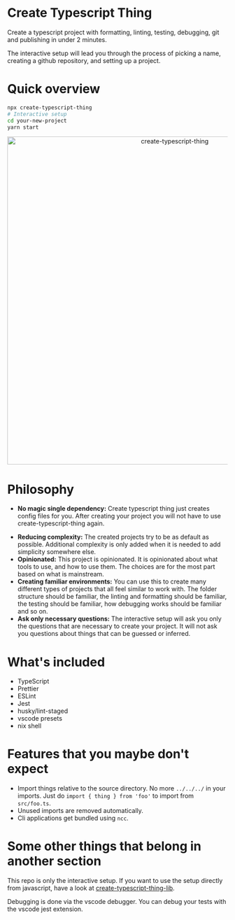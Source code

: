 # Create Typescript Thing
Create a typescript project with formatting, linting, testing, debugging, git and publishing in under 2 minutes.

The interactive setup will lead you through the process of picking a name, creating a github repository, and setting up a project.

# Quick overview

```bash
npx create-typescript-thing
# Interactive setup
cd your-new-project
yarn start
```

<p align='center'>

<img src='https://raw.githubusercontent.com/Zebreus/create-typescript-thing/master/screencast.svg' width='750' alt='create-typescript-thing' />
</p>

# Philosophy

- __No magic single dependency:__ Create typescript thing just creates config files for you. After creating your project you will not have to use create-typescript-thing again.
<!--- - __As normal as possible:__ The goal of this project is to create _normal_ projects. This means that this is opinionated, but only with really mainstream opinions. While I would like to believe this to be true, one look into my eslint config proves otherwise. --->
- __Reducing complexity:__ The created projects try to be as default as possible. Additional complexity is only added when it is needed to add simplicity somewhere else.
- __Opinionated:__ This project is opinionated. It is opinionated about what tools to use, and how to use them. The choices are for the most part based on what is mainstream.
- __Creating familiar environments:__ You can use this to create many different types of projects that all feel similar to work with. The folder structure should be familiar, the linting and formatting should be familiar, the testing should be familiar, how debugging works should be familiar and so on.
- __Ask only necessary questions:__ The interactive setup will ask you only the questions that are necessary to create your project. It will not ask you questions about things that can be guessed or inferred.

# What's included
- TypeScript
- Prettier
- ESLint
- Jest
- husky/lint-staged
- vscode presets
- nix shell

# Features that you maybe don't expect
- Import things relative to the source directory. No more `../../../` in your imports. Just do `import { thing } from 'foo'` to import from `src/foo.ts`.
- Unused imports are removed automatically.
- Cli applications get bundled using `ncc`.

# Some other things that belong in another section

This repo is only the interactive setup. If you want to use the setup directly from javascript, have a look at [create-typescript-thing-lib](https://github.com/Zebreuss/create-typescript-thing-lib).

Debugging is done via the vscode debugger. You can debug your tests with the vscode jest extension.